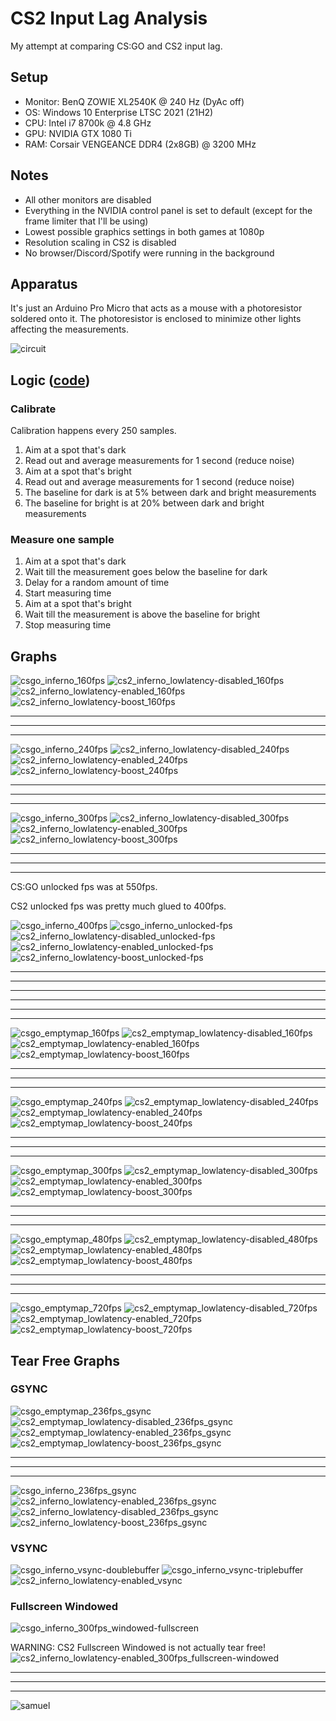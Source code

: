 # CS2 Input Lag Analysis

My attempt at comparing CS:GO and CS2 input lag.

## Setup

- Monitor: BenQ ZOWIE XL2540K @ 240 Hz (DyAc off)
- OS: Windows 10 Enterprise LTSC 2021 (21H2)
- CPU: Intel i7 8700k @ 4.8 GHz
- GPU: NVIDIA GTX 1080 Ti
- RAM: Corsair VENGEANCE DDR4 (2x8GB) @ 3200 MHz

## Notes

- All other monitors are disabled
- Everything in the NVIDIA control panel is set to default (except for the frame limiter that I'll be using)
- Lowest possible graphics settings in both games at 1080p
- Resolution scaling in CS2 is disabled
- No browser/Discord/Spotify were running in the background

## Apparatus

It's just an Arduino Pro Micro that acts as a mouse with a photoresistor soldered onto it. 
The photoresistor is enclosed to minimize other lights affecting the measurements.

![circuit](images/circuit.png)

## Logic ([code](arduino.cpp))

### Calibrate

Calibration happens every 250 samples.

1. Aim at a spot that's dark
1. Read out and average measurements for 1 second (reduce noise) 
1. Aim at a spot that's bright
1. Read out and average measurements for 1 second (reduce noise)
1. The baseline for dark is at 5% between dark and bright measurements
1. The baseline for bright is at 20% between dark and bright measurements

### Measure one sample

1. Aim at a spot that's dark
1. Wait till the measurement goes below the baseline for dark
1. Delay for a random amount of time
1. Start measuring time
1. Aim at a spot that's bright
1. Wait till the measurement is above the baseline for bright
1. Stop measuring time

## Graphs

![csgo_inferno_160fps](graphs/csgo_inferno_160fps.png)
![cs2_inferno_lowlatency-disabled_160fps](graphs/cs2_inferno_lowlatency-disabled_160fps.png)
![cs2_inferno_lowlatency-enabled_160fps](graphs/cs2_inferno_lowlatency-enabled_160fps.png)
![cs2_inferno_lowlatency-boost_160fps](graphs/cs2_inferno_lowlatency-boost_160fps.png)

---
---
---

![csgo_inferno_240fps](graphs/csgo_inferno_240fps.png)
![cs2_inferno_lowlatency-disabled_240fps](graphs/cs2_inferno_lowlatency-disabled_240fps.png)
![cs2_inferno_lowlatency-enabled_240fps](graphs/cs2_inferno_lowlatency-enabled_240fps.png)
![cs2_inferno_lowlatency-boost_240fps](graphs/cs2_inferno_lowlatency-boost_240fps.png)

---
---
---

![csgo_inferno_300fps](graphs/csgo_inferno_300fps.png)
![cs2_inferno_lowlatency-disabled_300fps](graphs/cs2_inferno_lowlatency-disabled_300fps.png)
![cs2_inferno_lowlatency-enabled_300fps](graphs/cs2_inferno_lowlatency-enabled_300fps.png)
![cs2_inferno_lowlatency-boost_300fps](graphs/cs2_inferno_lowlatency-boost_300fps.png)

---
---
---

CS:GO unlocked fps was at 550fps.

CS2 unlocked fps was pretty much glued to 400fps.

![csgo_inferno_400fps](graphs/csgo_inferno_400fps.png)
![csgo_inferno_unlocked-fps](graphs/csgo_inferno_unlocked-fps.png)
![cs2_inferno_lowlatency-disabled_unlocked-fps](graphs/cs2_inferno_lowlatency-disabled_unlocked-fps.png)
![cs2_inferno_lowlatency-enabled_unlocked-fps](graphs/cs2_inferno_lowlatency-enabled_unlocked-fps.png)
![cs2_inferno_lowlatency-boost_unlocked-fps](graphs/cs2_inferno_lowlatency-boost_unlocked-fps.png)

---
---
---
---
---
---

![csgo_emptymap_160fps](graphs/csgo_emptymap_160fps.png)
![cs2_emptymap_lowlatency-disabled_160fps](graphs/cs2_emptymap_lowlatency-disabled_160fps.png)
![cs2_emptymap_lowlatency-enabled_160fps](graphs/cs2_emptymap_lowlatency-enabled_160fps.png)
![cs2_emptymap_lowlatency-boost_160fps](graphs/cs2_emptymap_lowlatency-boost_160fps.png)

---
---
---

![csgo_emptymap_240fps](graphs/csgo_emptymap_240fps.png)
![cs2_emptymap_lowlatency-disabled_240fps](graphs/cs2_emptymap_lowlatency-disabled_240fps.png)
![cs2_emptymap_lowlatency-enabled_240fps](graphs/cs2_emptymap_lowlatency-enabled_240fps.png)
![cs2_emptymap_lowlatency-boost_240fps](graphs/cs2_emptymap_lowlatency-boost_240fps.png)

---
---
---

![csgo_emptymap_300fps](graphs/csgo_emptymap_300fps.png)
![cs2_emptymap_lowlatency-disabled_300fps](graphs/cs2_emptymap_lowlatency-disabled_300fps.png)
![cs2_emptymap_lowlatency-enabled_300fps](graphs/cs2_emptymap_lowlatency-enabled_300fps.png)
![cs2_emptymap_lowlatency-boost_300fps](graphs/cs2_emptymap_lowlatency-boost_300fps.png)

---
---
---

![csgo_emptymap_480fps](graphs/csgo_emptymap_480fps.png)
![cs2_emptymap_lowlatency-disabled_480fps](graphs/cs2_emptymap_lowlatency-disabled_480fps.png)
![cs2_emptymap_lowlatency-enabled_480fps](graphs/cs2_emptymap_lowlatency-enabled_480fps.png)
![cs2_emptymap_lowlatency-boost_480fps](graphs/cs2_emptymap_lowlatency-boost_480fps.png)

---
---
---

![csgo_emptymap_720fps](graphs/csgo_emptymap_720fps.png)
![cs2_emptymap_lowlatency-disabled_720fps](graphs/cs2_emptymap_lowlatency-disabled_720fps.png)
![cs2_emptymap_lowlatency-enabled_720fps](graphs/cs2_emptymap_lowlatency-enabled_720fps.png)
![cs2_emptymap_lowlatency-boost_720fps](graphs/cs2_emptymap_lowlatency-boost_720fps.png)

## Tear Free Graphs

### GSYNC

![csgo_emptymap_236fps_gsync](graphs/csgo_emptymap_236fps_gsync.png)
![cs2_emptymap_lowlatency-disabled_236fps_gsync](graphs/cs2_emptymap_lowlatency-disabled_236fps_gsync.png)
![cs2_emptymap_lowlatency-enabled_236fps_gsync](graphs/cs2_emptymap_lowlatency-enabled_236fps_gsync.png)
![cs2_emptymap_lowlatency-boost_236fps_gsync](graphs/cs2_emptymap_lowlatency-boost_236fps_gsync.png)

---
---
---

![csgo_inferno_236fps_gsync](graphs/csgo_inferno_236fps_gsync.png)
![cs2_inferno_lowlatency-enabled_236fps_gsync](graphs/cs2_inferno_lowlatency-enabled_236fps_gsync.png)
![cs2_inferno_lowlatency-disabled_236fps_gsync](graphs/cs2_inferno_lowlatency-disabled_236fps_gsync.png)
![cs2_inferno_lowlatency-boost_236fps_gsync](graphs/cs2_inferno_lowlatency-boost_236fps_gsync.png)

### VSYNC

![csgo_inferno_vsync-doublebuffer](graphs/csgo_inferno_vsync-doublebuffer.png)
![csgo_inferno_vsync-triplebuffer](graphs/csgo_inferno_vsync-triplebuffer.png)
![cs2_inferno_lowlatency-enabled_vsync](graphs/cs2_inferno_lowlatency-enabled_vsync.png)

### Fullscreen Windowed

![csgo_inferno_300fps_windowed-fullscreen](graphs/csgo_inferno_300fps_windowed-fullscreen.png)

WARNING: CS2 Fullscreen Windowed is not actually tear free!
![cs2_inferno_lowlatency-enabled_300fps_fullscreen-windowed](graphs/cs2_inferno_lowlatency-enabled_300fps_fullscreen-windowed.png)

---
---
---

![samuel](images/samuel.png)

